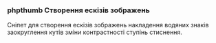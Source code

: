 
<meta http-equiv="Content-Type" content="text/html; charset=utf-8">
<h3>phpthumb Створення ескізів зображень</h3>
Сніпет для створення ескізів зображень накладення водяних знаків заокруглення кутів зміни контрастності ступінь стиснення.
